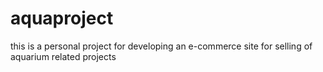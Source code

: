 # aquaproject
this is a personal project for developing an e-commerce site for selling of aquarium related projects  
